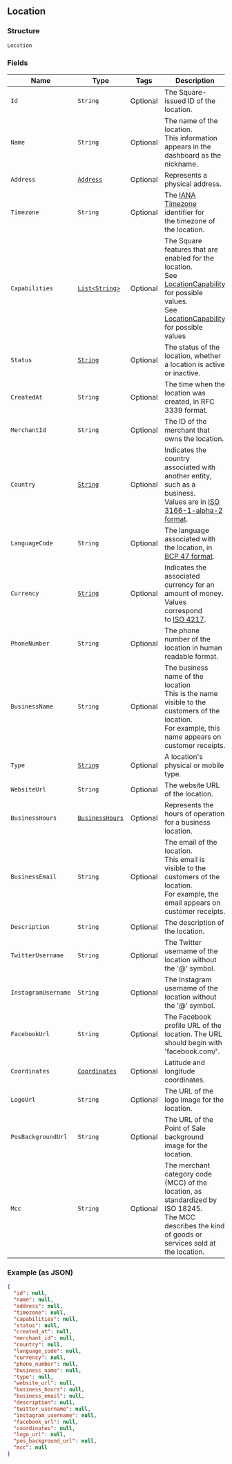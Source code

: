 ## Location

### Structure

`Location`

### Fields

| Name | Type | Tags | Description |
|  --- | --- | --- | --- |
| `Id` | `String` | Optional | The Square-issued ID of the location. |
| `Name` | `String` | Optional | The name of the location.<br>This information appears in the dashboard as the nickname. |
| `Address` | [`Address`](/doc/models/address.md) | Optional | Represents a physical address. |
| `Timezone` | `String` | Optional | The [IANA Timezone](https://www.iana.org/time-zones) identifier for<br>the timezone of the location. |
| `Capabilities` | [`List<String>`](/doc/models/location-capability.md) | Optional | The Square features that are enabled for the location.<br>See [LocationCapability](#type-locationcapability) for possible values.<br>See [LocationCapability](#type-locationcapability) for possible values |
| `Status` | [`String`](/doc/models/location-status.md) | Optional | The status of the location, whether a location is active or inactive. |
| `CreatedAt` | `String` | Optional | The time when the location was created, in RFC 3339 format. |
| `MerchantId` | `String` | Optional | The ID of the merchant that owns the location. |
| `Country` | [`String`](/doc/models/country.md) | Optional | Indicates the country associated with another entity, such as a business.<br>Values are in [ISO 3166-1-alpha-2 format](http://www.iso.org/iso/home/standards/country_codes.htm). |
| `LanguageCode` | `String` | Optional | The language associated with the location, in<br>[BCP 47 format](https://tools.ietf.org/html/bcp47#appendix-A). |
| `Currency` | [`String`](/doc/models/currency.md) | Optional | Indicates the associated currency for an amount of money. Values correspond<br>to [ISO 4217](https://wikipedia.org/wiki/ISO_4217). |
| `PhoneNumber` | `String` | Optional | The phone number of the location in human readable format. |
| `BusinessName` | `String` | Optional | The business name of the location<br>This is the name visible to the customers of the location.<br>For example, this name appears on customer receipts. |
| `Type` | [`String`](/doc/models/location-type.md) | Optional | A location's physical or mobile type. |
| `WebsiteUrl` | `String` | Optional | The website URL of the location. |
| `BusinessHours` | [`BusinessHours`](/doc/models/business-hours.md) | Optional | Represents the hours of operation for a business location. |
| `BusinessEmail` | `String` | Optional | The email of the location.<br>This email is visible to the customers of the location.<br>For example, the email appears on customer receipts. |
| `Description` | `String` | Optional | The description of the location. |
| `TwitterUsername` | `String` | Optional | The Twitter username of the location without the '@' symbol. |
| `InstagramUsername` | `String` | Optional | The Instagram username of the location without the '@' symbol. |
| `FacebookUrl` | `String` | Optional | The Facebook profile URL of the location. The URL should begin with 'facebook.com/'. |
| `Coordinates` | [`Coordinates`](/doc/models/coordinates.md) | Optional | Latitude and longitude coordinates. |
| `LogoUrl` | `String` | Optional | The URL of the logo image for the location. |
| `PosBackgroundUrl` | `String` | Optional | The URL of the Point of Sale background image for the location. |
| `Mcc` | `String` | Optional | The merchant category code (MCC) of the location, as standardized by ISO 18245.<br>The MCC describes the kind of goods or services sold at the location. |

### Example (as JSON)

```json
{
  "id": null,
  "name": null,
  "address": null,
  "timezone": null,
  "capabilities": null,
  "status": null,
  "created_at": null,
  "merchant_id": null,
  "country": null,
  "language_code": null,
  "currency": null,
  "phone_number": null,
  "business_name": null,
  "type": null,
  "website_url": null,
  "business_hours": null,
  "business_email": null,
  "description": null,
  "twitter_username": null,
  "instagram_username": null,
  "facebook_url": null,
  "coordinates": null,
  "logo_url": null,
  "pos_background_url": null,
  "mcc": null
}
```

